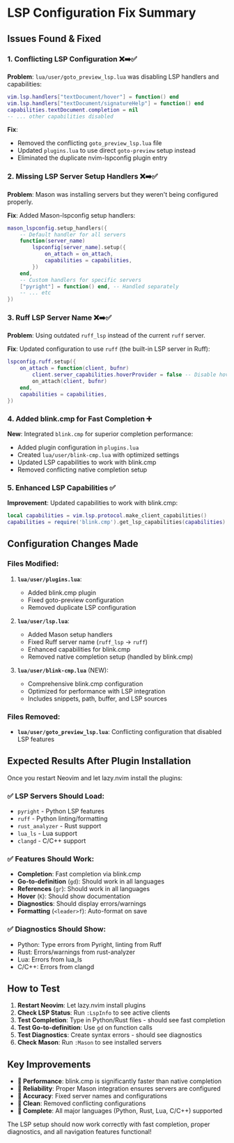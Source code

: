 # LSP Configuration Fix Summary

## Issues Found & Fixed

### 1. **Conflicting LSP Configuration** ❌➡️✅
**Problem**: `lua/user/goto_preview_lsp.lua` was disabling LSP handlers and capabilities:
```lua
vim.lsp.handlers["textDocument/hover"] = function() end
vim.lsp.handlers["textDocument/signatureHelp"] = function() end
capabilities.textDocument.completion = nil
-- ... other capabilities disabled
```

**Fix**: 
- Removed the conflicting `goto_preview_lsp.lua` file
- Updated `plugins.lua` to use direct `goto-preview` setup instead
- Eliminated the duplicate nvim-lspconfig plugin entry

### 2. **Missing LSP Server Setup Handlers** ❌➡️✅  
**Problem**: Mason was installing servers but they weren't being configured properly.

**Fix**: Added Mason-lspconfig setup handlers:
```lua
mason_lspconfig.setup_handlers({
    -- Default handler for all servers
    function(server_name)
        lspconfig[server_name].setup({
            on_attach = on_attach,
            capabilities = capabilities,
        })
    end,
    -- Custom handlers for specific servers
    ["pyright"] = function() end, -- Handled separately
    -- ... etc
})
```

### 3. **Ruff LSP Server Name** ❌➡️✅
**Problem**: Using outdated `ruff_lsp` instead of the current `ruff` server.

**Fix**: Updated configuration to use `ruff` (the built-in LSP server in Ruff):
```lua
lspconfig.ruff.setup({
    on_attach = function(client, bufnr)
        client.server_capabilities.hoverProvider = false -- Disable hover in favor of Pyright
        on_attach(client, bufnr)
    end,
    capabilities = capabilities,
})
```

### 4. **Added blink.cmp for Fast Completion** ➕
**New**: Integrated `blink.cmp` for superior completion performance:
- Added plugin configuration in `plugins.lua`
- Created `lua/user/blink-cmp.lua` with optimized settings
- Updated LSP capabilities to work with blink.cmp
- Removed conflicting native completion setup

### 5. **Enhanced LSP Capabilities** ✅
**Improvement**: Updated capabilities to work with blink.cmp:
```lua
local capabilities = vim.lsp.protocol.make_client_capabilities()
capabilities = require('blink.cmp').get_lsp_capabilities(capabilities)
```

## Configuration Changes Made

### Files Modified:
1. **`lua/user/plugins.lua`**:
   - Added blink.cmp plugin
   - Fixed goto-preview configuration
   - Removed duplicate LSP configuration

2. **`lua/user/lsp.lua`**:
   - Added Mason setup handlers
   - Fixed Ruff server name (`ruff_lsp` → `ruff`)
   - Enhanced capabilities for blink.cmp
   - Removed native completion setup (handled by blink.cmp)

3. **`lua/user/blink-cmp.lua`** (NEW):
   - Comprehensive blink.cmp configuration
   - Optimized for performance with LSP integration
   - Includes snippets, path, buffer, and LSP sources

### Files Removed:
- **`lua/user/goto_preview_lsp.lua`**: Conflicting configuration that disabled LSP features

## Expected Results After Plugin Installation

Once you restart Neovim and let lazy.nvim install the plugins:

### ✅ **LSP Servers Should Load**:
- `pyright` - Python LSP features
- `ruff` - Python linting/formatting  
- `rust_analyzer` - Rust support
- `lua_ls` - Lua support
- `clangd` - C/C++ support

### ✅ **Features Should Work**:
- **Completion**: Fast completion via blink.cmp
- **Go-to-definition** (`gd`): Should work in all languages
- **References** (`gr`): Should work in all languages  
- **Hover** (`K`): Should show documentation
- **Diagnostics**: Should display errors/warnings
- **Formatting** (`<leader>f`): Auto-format on save

### ✅ **Diagnostics Should Show**:
- Python: Type errors from Pyright, linting from Ruff
- Rust: Errors/warnings from rust-analyzer
- Lua: Errors from lua_ls
- C/C++: Errors from clangd

## How to Test

1. **Restart Neovim**: Let lazy.nvim install plugins
2. **Check LSP Status**: Run `:LspInfo` to see active clients
3. **Test Completion**: Type in Python/Rust files - should see fast completion
4. **Test Go-to-definition**: Use `gd` on function calls
5. **Test Diagnostics**: Create syntax errors - should see diagnostics
6. **Check Mason**: Run `:Mason` to see installed servers

## Key Improvements

- **🚀 Performance**: blink.cmp is significantly faster than native completion
- **🔧 Reliability**: Proper Mason integration ensures servers are configured
- **🎯 Accuracy**: Fixed server names and configurations
- **🧹 Clean**: Removed conflicting configurations
- **📝 Complete**: All major languages (Python, Rust, Lua, C/C++) supported

The LSP setup should now work correctly with fast completion, proper diagnostics, and all navigation features functional!